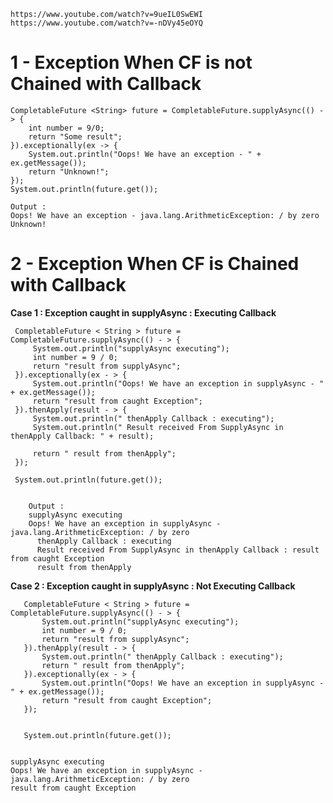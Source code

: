 
	https://www.youtube.com/watch?v=9ueIL0SwEWI
	https://www.youtube.com/watch?v=-nDVy45eOYQ


# 1 - Exception When CF is not Chained with Callback

	CompletableFuture <String> future = CompletableFuture.supplyAsync(() - > {
	    int number = 9/0;
	    return "Some result";
	}).exceptionally(ex -> {
	    System.out.println("Oops! We have an exception - " + ex.getMessage());
	    return "Unknown!";
	});
	System.out.println(future.get());
	
    Output : 
    Oops! We have an exception - java.lang.ArithmeticException: / by zero
    Unknown!

  
  
# 2 -  Exception When CF is Chained with Callback 

  **Case 1 : Exception caught in supplyAsync : Executing Callback**

	 CompletableFuture < String > future = CompletableFuture.supplyAsync(() - > {
	     System.out.println("supplyAsync executing");
	     int number = 9 / 0;
	     return "result from supplyAsync";
	 }).exceptionally(ex - > {
	     System.out.println("Oops! We have an exception in supplyAsync - " + ex.getMessage());
	     return "result from caught Exception";
	 }).thenApply(result - > {
	     System.out.println(" thenApply Callback : executing");
	     System.out.println(" Result received From SupplyAsync in thenApply Callback: " + result);

	     return " result from thenApply";
	 });

	 System.out.println(future.get());
    
               
        Output : 
        supplyAsync executing
        Oops! We have an exception in supplyAsync - java.lang.ArithmeticException: / by zero
          thenApply Callback : executing
          Result received From SupplyAsync in thenApply Callback : result from caught Exception
          result from thenApply


  **Case 2 : Exception caught in supplyAsync : Not Executing Callback**

	   CompletableFuture < String > future = CompletableFuture.supplyAsync(() - > {
	       System.out.println("supplyAsync executing");
	       int number = 9 / 0;
	       return "result from supplyAsync";
	   }).thenApply(result - > {
	       System.out.println(" thenApply Callback : executing");
	       return " result from thenApply";
	   }).exceptionally(ex - > {
	       System.out.println("Oops! We have an exception in supplyAsync - " + ex.getMessage());
	       return "result from caught Exception";
	   });


       System.out.println(future.get());


    supplyAsync executing
    Oops! We have an exception in supplyAsync - java.lang.ArithmeticException: / by zero
    result from caught Exception


      
